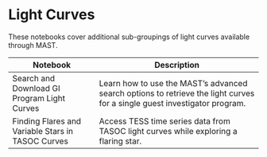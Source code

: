 # Light Curves
These notebooks cover additional sub-groupings of light curves available through MAST.

| Notebook                                          | Description                                                                                                               |
|---------------------------------------------------|---------------------------------------------------------------------------------------------------------------------------|
| Search and Download GI Program Light Curves       | Learn how to use the MAST’s advanced search options to retrieve the light curves for a single guest investigator program. |
| Finding Flares and Variable Stars in TASOC Curves | Access TESS time series data from TASOC light curves while exploring a flaring star.                                      |